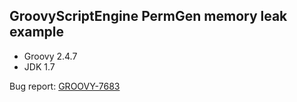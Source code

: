 ## GroovyScriptEngine PermGen memory leak example

- Groovy 2.4.7
- JDK 1.7

Bug report: [GROOVY-7683](https://issues.apache.org/jira/browse/GROOVY-7683)

